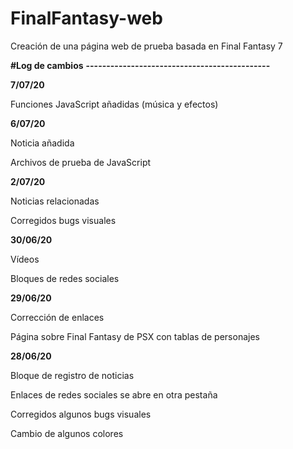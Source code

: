 # FinalFantasy-web
Creación de una página web de prueba basada en Final Fantasy 7

**#Log de cambios**
**---------------------------------------------**

**7/07/20**

Funciones JavaScript añadidas (música y efectos)

**6/07/20**

Noticia añadida

Archivos de prueba de JavaScript

**2/07/20**

Noticias relacionadas

Corregidos bugs visuales

**30/06/20**

Vídeos

Bloques de redes sociales

**29/06/20**

Corrección de enlaces

Página sobre Final Fantasy de PSX con tablas de personajes

**28/06/20**

Bloque de registro de noticias

Enlaces de redes sociales se abre en otra pestaña

Corregidos algunos bugs visuales

Cambio de algunos colores


